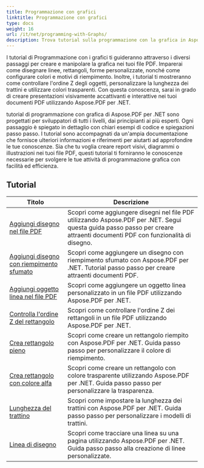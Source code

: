 ```yaml
---
title: Programmazione con grafici
linktitle: Programmazione con grafici
type: docs
weight: 16
url: /it/net/programming-with-Graphs/
description: Trova tutorial sulla programmazione con la grafica in Aspose.PDF per .NET. Scopri come creare e personalizzare la grafica nei tuoi documenti PDF.
---
```

I tutorial di Programmazione con i grafici ti guideranno attraverso i diversi passaggi per creare e manipolare la grafica nei tuoi file PDF. Imparerai come disegnare linee, rettangoli, forme personalizzate, nonché come configurare colori e motivi di riempimento. Inoltre, i tutorial ti mostreranno come controllare l'ordine Z degli oggetti, personalizzare la lunghezza dei trattini e utilizzare colori trasparenti. Con questa conoscenza, sarai in grado di creare presentazioni visivamente accattivanti e interattive nei tuoi documenti PDF utilizzando Aspose.PDF per .NET.

tutorial di programmazione con grafica di Aspose.PDF per .NET sono progettati per sviluppatori di tutti i livelli, dai principianti ai più esperti. Ogni passaggio è spiegato in dettaglio con chiari esempi di codice e spiegazioni passo passo. I tutorial sono accompagnati da un'ampia documentazione che fornisce ulteriori informazioni e riferimenti per aiutarti ad approfondire le tue conoscenze. Sia che tu voglia creare report visivi, diagrammi o illustrazioni nei tuoi file PDF, questi tutorial ti forniranno le conoscenze necessarie per svolgere le tue attività di programmazione grafica con facilità ed efficienza.

## Tutorial
| Titolo | Descrizione |
| --- | --- | 
| [Aggiungi disegno nel file PDF](./add-drawing/) | Scopri come aggiungere disegni nel file PDF utilizzando Aspose.PDF per .NET. Segui questa guida passo passo per creare attraenti documenti PDF con funzionalità di disegno. |  
| [Aggiungi disegno con riempimento sfumato](./add-drawing-with-gradient-fill/) | Scopri come aggiungere un disegno con riempimento sfumato con Aspose.PDF per .NET. Tutorial passo passo per creare attraenti documenti PDF. |  
| [Aggiungi oggetto linea nel file PDF](./add-line-object/) | Scopri come aggiungere un oggetto linea personalizzato in un file PDF utilizzando Aspose.PDF per .NET. |  
| [Controlla l'ordine Z del rettangolo](./control-rectangle-z-order/) | Scopri come controllare l'ordine Z dei rettangoli in un file PDF utilizzando Aspose.PDF per .NET.  |  
| [Crea rettangolo pieno](./create-filled-rectangle/) | Scopri come creare un rettangolo riempito con Aspose.PDF per .NET. Guida passo passo per personalizzare il colore di riempimento. |  
| [Crea rettangolo con colore alfa](./create-rectangle-with-alpha-color/) | Scopri come creare un rettangolo con colore trasparente utilizzando Aspose.PDF per .NET. Guida passo passo per personalizzare la trasparenza. |  
| [Lunghezza del trattino](./dash-length/) | Scopri come impostare la lunghezza dei trattini con Aspose.PDF per .NET. Guida passo passo per personalizzare i modelli di trattini. |  
| [Linea di disegno](./drawing-line/) | Scopri come tracciare una linea su una pagina utilizzando Aspose.PDF per .NET. Guida passo passo alla creazione di linee personalizzate. |  